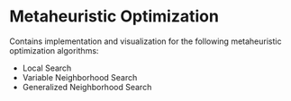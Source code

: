 # Metaheuristic Optimization

Contains implementation and visualization for the following metaheuristic optimization algorithms:

- Local Search
- Variable Neighborhood Search
- Generalized Neighborhood Search
